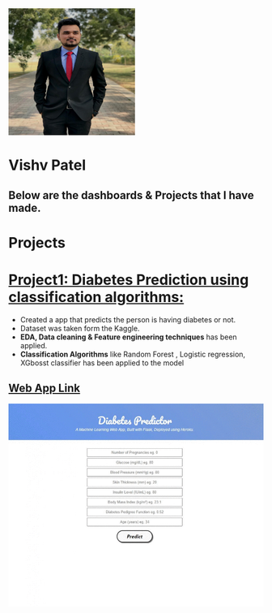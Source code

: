 <img src="/images/MyPhoto.png" width="250" height="250" />

# **Vishv Patel**

## Below are the dashboards & Projects that I have made.

# **Projects**

# [Project1: Diabetes Prediction using classification algorithms:](https://github.com/vishvpatel-97/Diabetes_predictor)
- Created a app that predicts the person is having diabetes or not.
- Dataset was taken form the Kaggle.
- **EDA, Data cleaning & Feature engineering techniques** has been applied.
- **Classification Algorithms** like Random Forest , Logistic regression, XGbosst classifier has been applied to the model

## [**Web App Link**](http://diabetes-predictor-app-ml.herokuapp.com/)

<img src="/images/Diabetes.gif" width="700" height="400" />

